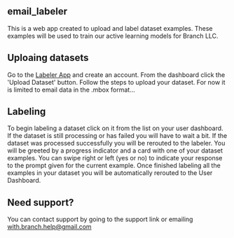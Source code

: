 ## email_labeler

This is a web app created to upload and label dataset examples. These examples will be used to train our active learning models for Branch LLC.

## Uploaing datasets

Go to the [Labeler App](https://notifai.netlify.app/) and create an account. From the dashboard click the 'Upload Dataset' button.
Follow the steps to upload your dataset. For now it is limited to email data in the .mbox format...

## Labeling

To begin labeling a dataset click on it from the list on your user dashboard. If the dataset is still processing or has failed you will have to wait a bit.
If the dataset was processed successfully you will be rerouted to the labeler. You will be greeted by a progress indicator and a card with one of your dataset examples. 
You can swipe right or left (yes or no) to indicate your response to the prompt given for the current example. Once finished labeling all the examples in your dataset you will be automatically rerouted to the User Dashboard.

## Need support?

You can contact support by going to the support link or emailing with.branch.help@gmail.com
